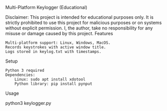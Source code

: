 Multi-Platform Keylogger (Educational)

Disclaimer: This project is intended for educational purposes only. It is strictly prohibited to use this project for malicious purposes or on systems without explicit permission.
I, the author, take no responsibility for any misuse or damage caused by this project.
Features

    Multi-platform support: Linux, Windows, MacOS.
    Records keystrokes with active window title.
    Logs stored in keylog.txt with timestamps.

Setup

    Python 3 required
    Dependencies:
        Linux: sudo apt install xdotool
        Python library: pip install pynput

Usage

python3 keylogger.py

